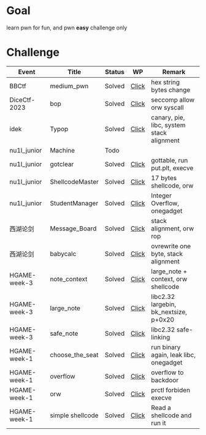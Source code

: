 # Goal
learn pwn for fun, and pwn **easy** challenge only

# Challenge

| Event | Title | Status | WP | Remark |
| ----- | ----- | ------ | -- | ------ |
| BBCtf| medium_pwn | Solved | [Click](https://github.com/thj8/pwn/blob/main/bbctf/medium_pwn/exp.py) | hex string bytes change | 
| DiceCtf-2023| bop | Solved | [Click](https://github.com/thj8/pwn/blob/main/diceCTF-2023/bop/exp.py) | seccomp allow orw syscall | 
| idek| Typop | Solved | [Click](https://github.com/thj8/pwn/blob/main/idek/Typop/exp.py) | canary, pie, libc, system stack alignment |
| nu1l_junior | Machine | Todo |  | |
| nu1l_junior | gotclear | Solved | [Click](https://github.com/thj8/pwn/blob/main/nu1l_junior/gotclear/exp.py) | gottable, run put.plt, execve |
| nu1l_junior | ShellcodeMaster | Solved | [Click](https://github.com/thj8/pwn/blob/main/nu1l_junior/ShellcodeMaster/exp.py) | 17 bytes shellcode, orw |
| nu1l_junior | StudentManager | Solved | [Click](https://github.com/thj8/pwn/blob/main/nu1l_junior/StudentManager/exp.py) | Integer Overflow, onegadget |
| 西湖论剑 | Message_Board | Solved | [Click](https://github.com/thj8/pwn/blob/main/xihulunjian/Message_Board/exp.py) | stack alignment, orw rop |
| 西湖论剑 | babycalc | Solved | [Click](https://github.com/thj8/pwn/blob/main/xihulunjian/babycalc/exp.py) | ovrewrite one byte, stack alignment |
| HGAME-week-3| note_context| Solved | [Click](https://github.com/thj8/pwn/blob/main/hgame/week-3/note_context/exp.py) | large_note + context, orw shellcode |
| HGAME-week-3| large_note| Solved | [Click](https://github.com/thj8/pwn/blob/main/hgame/week-3/large_note/exp.py) | libc2.32 largebin, bk_nextsize, p+0x20 |
| HGAME-week-3| safe_note| Solved | [Click](https://github.com/thj8/pwn/blob/main/hgame/week-3/safe_note/exp.py) | libc2.32 safe-linking|
| HGAME-week-1| choose_the_seat | Solved | [Click](https://github.com/thj8/pwn/tree/main/hgame/week-1/choose_the_seat/exp.py) | run binary again, leak libc, onegadget |
| HGAME-week-1 | overflow | Solved | [Click](https://github.com/thj8/pwn/tree/main/hgame/week-1/overflow/exp.py) | overflow to backdoor |
| HGAME-week-1 | orw | Solved | [Click](https://github.com/thj8/pwn/tree/main/hgame/week-1/orw/exp.py) | prctl forbiden execve |
| HGAME-week-1 | simple shellcode | Solved | [Click](https://github.com/thj8/pwn/tree/main/hgame/week-1/simple_shellcode/exp.py) | Read a shellcode and run it |
